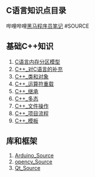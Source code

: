 ## C语言知识点目录
哔哩哔哩[黑马程序员笔记]()
#SOURCE 
## 基础C++知识
1. [C语言内存分区模型](C++基础知识/C语言内存分区模型.md)
2. [C++_对C语言的补充](C++基础知识/C++_对C语言的补充.md)
3. [C++_类和对象](C++基础知识/C++_类和对象.md)
4. [C++_运算符重载](C++基础知识/C++_运算符重载.md)
5. [C++_继承](C++基础知识/C++_继承.md)
6. [C++_多态](C++基础知识/C++_多态.md)
7. [C++_文件操作](C++基础知识/C++_文件操作.md)
8. [C++_项目流程](C++基础知识/C++_项目流程.md)
9. [C++_模板](C++基础知识/C++_模板.md)

## 库和框架
1. [Arduino_Source](Arduino/Arduino_Source.md)
2. [opencv_Source](opencv/opencv_Source.md)
3. [Qt_Source](Qt/Qt_Source.md)
